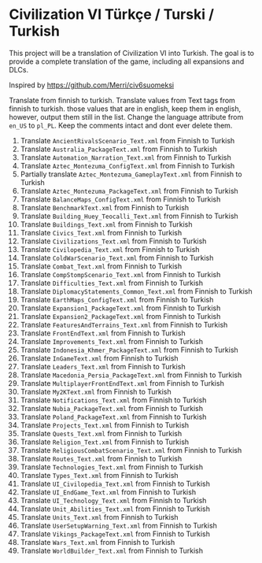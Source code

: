 # Civilization VI Türkçe / Turski / Turkish

This project will be a translation of Civilization VI into Turkish. The goal is to provide a complete translation of the game, including all expansions and DLCs.



Inspired by https://github.com/Merri/civ6suomeksi

Translate from finnish to turkish.
Translate values from Text tags from finnish to turkish. those values that are in english, keep them in english, however, output them still in the list. Change the language attribute from `en_US` to `pl_PL`. Keep the comments intact and dont ever delete them.

1. Translate `AncientRivalsScenario_Text.xml` from Finnish to Turkish
2. Translate `Australia_PackageText.xml` from Finnish to Turkish
3. Translate `Automation_Narration_Text.xml` from Finnish to Turkish
4. Translate `Aztec_Montezuma_ConfigText.xml` from Finnish to Turkish
5. Partially translate `Aztec_Montezuma_GameplayText.xml` from Finnish to Turkish
6. Translate `Aztec_Montezuma_PackageText.xml` from Finnish to Turkish
7. Translate `BalanceMaps_ConfigText.xml` from Finnish to Turkish
8. Translate `BenchmarkText.xml` from Finnish to Turkish
9. Translate `Building_Huey_Teocalli_Text.xml` from Finnish to Turkish
10. Translate `Buildings_Text.xml` from Finnish to Turkish
11. Translate `Civics_Text.xml` from Finnish to Turkish
12. Translate `Civilizations_Text.xml` from Finnish to Turkish
13. Translate `Civilopedia_Text.xml` from Finnish to Turkish
14. Translate `ColdWarScenario_Text.xml` from Finnish to Turkish
15. Translate `Combat_Text.xml` from Finnish to Turkish
16. Translate `CompStompScenario_Text.xml` from Finnish to Turkish
17. Translate `Difficulties_Text.xml` from Finnish to Turkish
18. Translate `DiplomacyStatements_Common_Text.xml` from Finnish to Turkish
19. Translate `EarthMaps_ConfigText.xml` from Finnish to Turkish
20. Translate `Expansion1_PackageText.xml` from Finnish to Turkish
21. Translate `Expansion2_PackageText.xml` from Finnish to Turkish
22. Translate `FeaturesAndTerrains_Text.xml` from Finnish to Turkish
23. Translate `FrontEndText.xml` from Finnish to Turkish
24. Translate `Improvements_Text.xml` from Finnish to Turkish
25. Translate `Indonesia_Khmer_PackageText.xml` from Finnish to Turkish
26. Translate `InGameText.xml` from Finnish to Turkish
27. Translate `Leaders_Text.xml` from Finnish to Turkish
28. Translate `Macedonia_Persia_PackageText.xml` from Finnish to Turkish
29. Translate `MultiplayerFrontEndText.xml` from Finnish to Turkish
30. Translate `My2KText.xml` from Finnish to Turkish
31. Translate `Notifications_Text.xml` from Finnish to Turkish
32. Translate `Nubia_PackageText.xml` from Finnish to Turkish
33. Translate `Poland_PackageText.xml` from Finnish to Turkish
34. Translate `Projects_Text.xml` from Finnish to Turkish
35. Translate `Quests_Text.xml` from Finnish to Turkish
36. Translate `Religion_Text.xml` from Finnish to Turkish
37. Translate `ReligiousCombatScenario_Text.xml` from Finnish to Turkish
38. Translate `Routes_Text.xml` from Finnish to Turkish
39. Translate `Technologies_Text.xml` from Finnish to Turkish
40. Translate `Types_Text.xml` from Finnish to Turkish
41. Translate `UI_Civilopedia_Text.xml` from Finnish to Turkish
42. Translate `UI_EndGame_Text.xml` from Finnish to Turkish
43. Translate `UI_Technology_Text.xml` from Finnish to Turkish
44. Translate `Unit_Abilities_Text.xml` from Finnish to Turkish
45. Translate `Units_Text.xml` from Finnish to Turkish
46. Translate `UserSetupWarning_Text.xml` from Finnish to Turkish
47. Translate `Vikings_PackageText.xml` from Finnish to Turkish
48. Translate `Wars_Text.xml` from Finnish to Turkish
49. Translate `WorldBuilder_Text.xml` from Finnish to Turkish